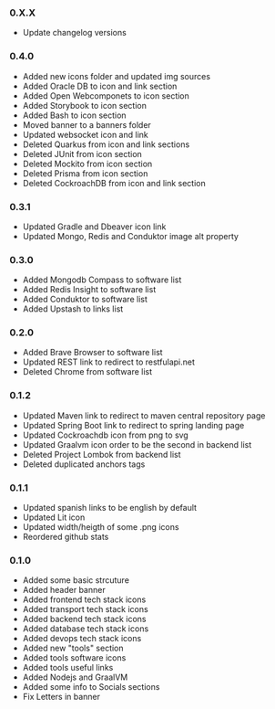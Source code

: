 ### 0.X.X
- Update changelog versions

### 0.4.0
- Added new icons folder and updated img sources
- Added Oracle DB to icon and link section
- Added Open Webcomponets to icon section
- Added Storybook to icon section
- Added Bash to icon section
- Moved banner to a banners folder
- Updated websocket icon and link
- Deleted Quarkus from icon and link sections
- Deleted JUnit from icon section
- Deleted Mockito from icon section
- Deleted Prisma from icon section
- Deleted CockroachDB from icon and link section

### 0.3.1
- Updated Gradle and Dbeaver icon link
- Updated Mongo, Redis and Conduktor image alt property

### 0.3.0
- Added Mongodb Compass to software list
- Added Redis Insight to software list
- Added Conduktor to software list
- Added Upstash to links list

### 0.2.0
- Added Brave Browser to software list
- Updated REST link to redirect to restfulapi.net
- Deleted Chrome from software list

### 0.1.2
- Updated Maven link to redirect to maven central repository page
- Updated Spring Boot link to redirect to spring landing page
- Updated Cockroachdb icon from png to svg
- Updated Graalvm icon order to be the second in backend list
- Deleted Project Lombok from backend list
- Deleted duplicated anchors tags

### 0.1.1
- Updated spanish links to be english by default
- Updated Lit icon
- Updated width/heigth of some .png icons
- Reordered github stats

### 0.1.0
- Added some basic strcuture
- Added header banner
- Added frontend tech stack icons
- Added transport tech stack icons
- Added backend tech stack icons
- Added database tech stack icons
- Added devops tech stack icons
- Added new "tools" section
- Added tools software icons
- Added tools useful links
- Added Nodejs and GraalVM
- Added some info to Socials sections
- Fix Letters in banner